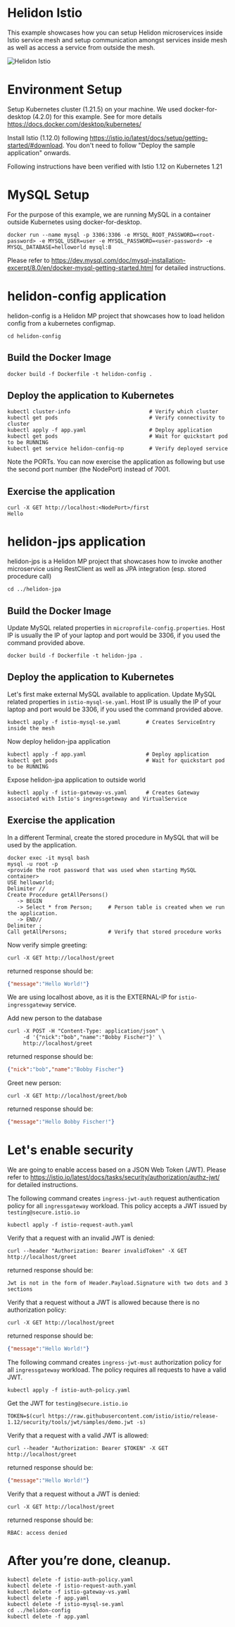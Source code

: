 # Helidon Istio

This example showcases how you can setup Helidon microservices inside Istio service mesh and setup communication amongst services inside mesh as well as access a service from outside the mesh.

![Helidon Istio](helidon-istio.png?raw=true "Helidon Istio")

# Environment Setup

Setup Kubernetes cluster (1.21.5) on your machine. We used docker-for-desktop (4.2.0) for this example. See for more details https://docs.docker.com/desktop/kubernetes/

Install Istio (1.12.0) following https://istio.io/latest/docs/setup/getting-started/#download. You don't need to follow "Deploy the sample application" onwards.

Following instructions have been verified with Istio 1.12 on Kubernetes 1.21

# MySQL Setup

For the purpose of this example, we are running MySQL in a container outside Kubernetes using docker-for-desktop.

```shell
docker run --name mysql -p 3306:3306 -e MYSQL_ROOT_PASSWORD=<root-password> -e MYSQL_USER=user -e MYSQL_PASSWORD=<user-password> -e MYSQL_DATABASE=helloworld mysql:8
```

Please refer to https://dev.mysql.com/doc/mysql-installation-excerpt/8.0/en/docker-mysql-getting-started.html for detailed instructions.

# helidon-config application

helidon-config is a Helidon MP project that showcases how to load helidon config from a kubernetes configmap.

```shell
cd helidon-config
```

## Build the Docker Image

```shell
docker build -f Dockerfile -t helidon-config .
```

## Deploy the application to Kubernetes

```shell
kubectl cluster-info                         # Verify which cluster
kubectl get pods                             # Verify connectivity to cluster
kubectl apply -f app.yaml                    # Deploy application
kubectl get pods                             # Wait for quickstart pod to be RUNNING
kubectl get service helidon-config-np        # Verify deployed service
```

Note the PORTs. You can now exercise the application as following but use the second
port number (the NodePort) instead of 7001.

## Exercise the application

```shell
curl -X GET http://localhost:<NodePort>/first
Hello
```

# helidon-jps application

helidon-jps is a Helidon MP project that showcases how to invoke another microservice using RestClient as well as JPA integration (esp. stored procedure call)

```shell
cd ../helidon-jpa
```

## Build the Docker Image

Update MySQL related properties in `microprofile-config.properties`. Host IP is usually the IP of your laptop and port would be 3306, if you used the command provided above.

```shell
docker build -f Dockerfile -t helidon-jpa .
```

## Deploy the application to Kubernetes

Let's first make external MySQL available to application. Update MySQL related properties in `istio-mysql-se.yaml`. Host IP is usually the IP of your laptop and port would be 3306, if you used the command provided above.

```shell
kubectl apply -f istio-mysql-se.yaml        # Creates ServiceEntry inside the mesh
```

Now deploy helidon-jpa application
```shell
kubectl apply -f app.yaml                   # Deploy application
kubectl get pods                            # Wait for quickstart pod to be RUNNING
```

Expose helidon-jpa application to outside world
```shell
kubectl apply -f istio-gateway-vs.yaml      # Creates Gateway associated with Istio's ingressgeteway and VirtualService
```

## Exercise the application

In a different Terminal, create the stored procedure in MySQL that will be used by the application.
```shell
docker exec -it mysql bash
mysql -u root -p
<provide the root password that was used when starting MySQL container>
USE helloworld;
Delimiter //
Create Procedure getAllPersons()
   -> BEGIN
   -> Select * from Person;     # Person table is created when we run the application.
   -> END//
Delimiter ;
Call getAllPersons;             # Verify that stored procedure works
```

Now verify simple greeting:
```shell
curl -X GET http://localhost/greet
```
returned response should be:
```json
{"message":"Hello World!"}
```
We are using localhost above, as it is the EXTERNAL-IP for `istio-ingressgateway` service.

Add new person to the database
```shell
curl -X POST -H "Content-Type: application/json" \
     -d '{"nick":"bob","name":"Bobby Fischer"}' \
     http://localhost/greet
```
returned response should be:
```json
{"nick":"bob","name":"Bobby Fischer"}
```

Greet new person:
```shell
curl -X GET http://localhost/greet/bob
```
returned response should be:
```json
{"message":"Hello Bobby Fischer!"}
```

# Let's enable security

We are going to enable access based on a JSON Web Token (JWT). Please refer to https://istio.io/latest/docs/tasks/security/authorization/authz-jwt/ for detailed instructions.

The following command creates `ingress-jwt-auth` request authentication policy for all `ingressgateway` workload. This policy accepts a JWT issued by `testing@secure.istio.io`
```shell
kubectl apply -f istio-request-auth.yaml 
```

Verify that a request with an invalid JWT is denied:
```shell
curl --header "Authorization: Bearer invalidToken" -X GET http://localhost/greet
```
returned response should be:
```text
Jwt is not in the form of Header.Payload.Signature with two dots and 3 sections
```

Verify that a request without a JWT is allowed because there is no authorization policy:
```shell
curl -X GET http://localhost/greet
```
returned response should be:
```json
{"message":"Hello World!"}
```

The following command creates `ingress-jwt-must` authorization policy for all `ingressgateway` workload. The policy requires all requests to have a valid JWT.
```shell
kubectl apply -f istio-auth-policy.yaml 
```

Get the JWT for `testing@secure.istio.io`
```shell
TOKEN=$(curl https://raw.githubusercontent.com/istio/istio/release-1.12/security/tools/jwt/samples/demo.jwt -s)
```

Verify that a request with a valid JWT is allowed:
```shell
curl --header "Authorization: Bearer $TOKEN" -X GET http://localhost/greet
```
returned response should be:
```json
{"message":"Hello World!"}
```

Verify that a request without a JWT is denied:
```shell
curl -X GET http://localhost/greet
```
returned response should be:
```text
RBAC: access denied
```

# After you’re done, cleanup.

```shell
kubectl delete -f istio-auth-policy.yaml 
kubectl delete -f istio-request-auth.yaml 
kubectl delete -f istio-gateway-vs.yaml
kubectl delete -f app.yaml
kubectl delete -f istio-mysql-se.yaml
cd ../helidon-config
kubectl delete -f app.yaml
```